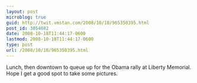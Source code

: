 ```yaml
---
layout: post
microblog: true
guid: http://twit.vmstan.com/2008/10/18/965350395.html
post_id: 3054082
date: 2008-10-18T11:44:17-0600
lastmod: 2008-10-18T11:44:17-0600
type: post
url: /2008/10/18/965350395.html
---
```

Lunch, then downtown to queue up for the Obama rally at Liberty Memorial. Hope I get a good spot to take some pictures.
